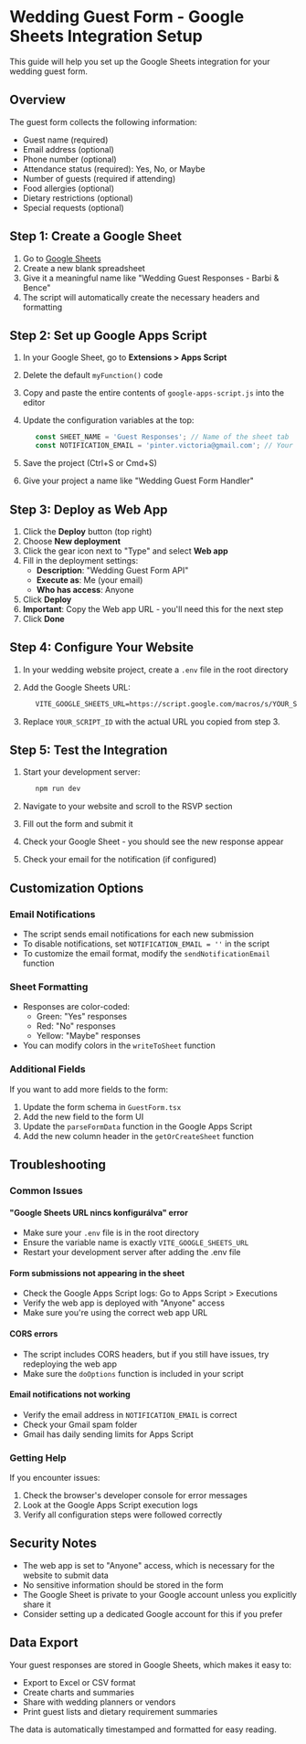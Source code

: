 # Wedding Guest Form - Google Sheets Integration Setup

This guide will help you set up the Google Sheets integration for your wedding guest form.

## Overview

The guest form collects the following information:

- Guest name (required)
- Email address (optional)
- Phone number (optional)
- Attendance status (required): Yes, No, or Maybe
- Number of guests (required if attending)
- Food allergies (optional)
- Dietary restrictions (optional)
- Special requests (optional)

## Step 1: Create a Google Sheet

1. Go to [Google Sheets](https://sheets.google.com)
2. Create a new blank spreadsheet
3. Give it a meaningful name like "Wedding Guest Responses - Barbi & Bence"
4. The script will automatically create the necessary headers and formatting

## Step 2: Set up Google Apps Script

1. In your Google Sheet, go to **Extensions > Apps Script**
2. Delete the default `myFunction()` code
3. Copy and paste the entire contents of `google-apps-script.js` into the editor
4. Update the configuration variables at the top:

    ```javascript
       const SHEET_NAME = 'Guest Responses'; // Name of the sheet tab
       const NOTIFICATION_EMAIL = 'pinter.victoria@gmail.com'; // Your email for notifications
    ```

5. Save the project (Ctrl+S or Cmd+S)
6. Give your project a name like "Wedding Guest Form Handler"

## Step 3: Deploy as Web App

1. Click the **Deploy** button (top right)
2. Choose **New deployment**
3. Click the gear icon next to "Type" and select **Web app**
4. Fill in the deployment settings:
   - **Description**: "Wedding Guest Form API"
   - **Execute as**: Me (your email)
   - **Who has access**: Anyone
5. Click **Deploy**
6. **Important**: Copy the Web app URL - you'll need this for the next step
7. Click **Done**

## Step 4: Configure Your Website

1. In your wedding website project, create a `.env` file in the root directory
2. Add the Google Sheets URL:

    ```txt
       VITE_GOOGLE_SHEETS_URL=https://script.google.com/macros/s/YOUR_SCRIPT_ID/exec
    ```

3. Replace `YOUR_SCRIPT_ID` with the actual URL you copied from step 3.

## Step 5: Test the Integration

1. Start your development server:

    ```bash
       npm run dev
    ```

2. Navigate to your website and scroll to the RSVP section
3. Fill out the form and submit it
4. Check your Google Sheet - you should see the new response appear
5. Check your email for the notification (if configured)

## Customization Options

### Email Notifications

- The script sends email notifications for each new submission
- To disable notifications, set `NOTIFICATION_EMAIL = ''` in the script
- To customize the email format, modify the `sendNotificationEmail` function

### Sheet Formatting

- Responses are color-coded:
  - Green: "Yes" responses
  - Red: "No" responses  
  - Yellow: "Maybe" responses
- You can modify colors in the `writeToSheet` function

### Additional Fields

If you want to add more fields to the form:

1. Update the form schema in `GuestForm.tsx`
2. Add the new field to the form UI
3. Update the `parseFormData` function in the Google Apps Script
4. Add the new column header in the `getOrCreateSheet` function

## Troubleshooting

### Common Issues

#### "Google Sheets URL nincs konfigurálva" error

- Make sure your `.env` file is in the root directory
- Ensure the variable name is exactly `VITE_GOOGLE_SHEETS_URL`
- Restart your development server after adding the .env file

#### Form submissions not appearing in the sheet

- Check the Google Apps Script logs: Go to Apps Script > Executions
- Verify the web app is deployed with "Anyone" access
- Make sure you're using the correct web app URL

#### CORS errors

- The script includes CORS headers, but if you still have issues, try redeploying the web app
- Make sure the `doOptions` function is included in your script

#### Email notifications not working

- Verify the email address in `NOTIFICATION_EMAIL` is correct
- Check your Gmail spam folder
- Gmail has daily sending limits for Apps Script

### Getting Help

If you encounter issues:

1. Check the browser's developer console for error messages
2. Look at the Google Apps Script execution logs
3. Verify all configuration steps were followed correctly

## Security Notes

- The web app is set to "Anyone" access, which is necessary for the website to submit data
- No sensitive information should be stored in the form
- The Google Sheet is private to your Google account unless you explicitly share it
- Consider setting up a dedicated Google account for this if you prefer

## Data Export

Your guest responses are stored in Google Sheets, which makes it easy to:

- Export to Excel or CSV format
- Create charts and summaries
- Share with wedding planners or vendors
- Print guest lists and dietary requirement summaries

The data is automatically timestamped and formatted for easy reading.

